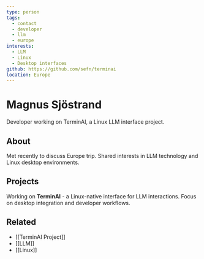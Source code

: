 ```yaml
---
type: person
tags:
  - contact
  - developer
  - llm
  - europe
interests:
  - LLM
  - Linux
  - Desktop interfaces
github: https://github.com/sefn/terminai
location: Europe
---
```


# Magnus Sjöstrand

Developer working on TerminAI, a Linux LLM interface project.

## About

Met recently to discuss Europe trip. Shared interests in LLM technology and Linux desktop environments.

## Projects

Working on **TerminAI** - a Linux-native interface for LLM interactions. Focus on desktop integration and developer workflows.

## Related

- [[TerminAI Project]]
- [[LLM]]
- [[Linux]]
